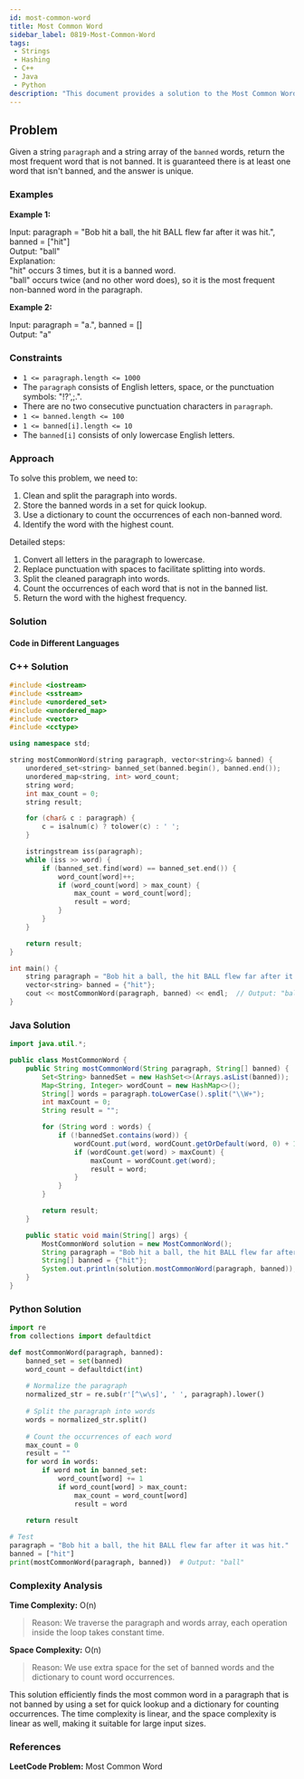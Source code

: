 ```yaml
---
id: most-common-word
title: Most Common Word
sidebar_label: 0819-Most-Common-Word
tags:
 - Strings
 - Hashing
 - C++
 - Java
 - Python
description: "This document provides a solution to the Most Common Word problem, where we need to find the most frequent word in a paragraph that is not in a list of banned words."
---
```


## Problem

Given a string `paragraph` and a string array of the `banned` words, return the most frequent word that is not banned. It is guaranteed there is at least one word that isn't banned, and the answer is unique.

### Examples

**Example 1:**

Input: paragraph = "Bob hit a ball, the hit BALL flew far after it was hit.", banned = ["hit"]  
Output: "ball"  
Explanation:  
"hit" occurs 3 times, but it is a banned word.  
"ball" occurs twice (and no other word does), so it is the most frequent non-banned word in the paragraph. 

**Example 2:**

Input: paragraph = "a.", banned = []  
Output: "a"

### Constraints

- `1 <= paragraph.length <= 1000`
- The `paragraph` consists of English letters, space, or the punctuation symbols: "!?',;.".
- There are no two consecutive punctuation characters in `paragraph`.
- `1 <= banned.length <= 100`
- `1 <= banned[i].length <= 10`
- The `banned[i]` consists of only lowercase English letters.

### Approach

To solve this problem, we need to:
1. Clean and split the paragraph into words.
2. Store the banned words in a set for quick lookup.
3. Use a dictionary to count the occurrences of each non-banned word.
4. Identify the word with the highest count.

Detailed steps:
1. Convert all letters in the paragraph to lowercase.
2. Replace punctuation with spaces to facilitate splitting into words.
3. Split the cleaned paragraph into words.
4. Count the occurrences of each word that is not in the banned list.
5. Return the word with the highest frequency.

### Solution

#### Code in Different Languages

### C++ Solution
```cpp
#include <iostream>
#include <sstream>
#include <unordered_set>
#include <unordered_map>
#include <vector>
#include <cctype>

using namespace std;

string mostCommonWord(string paragraph, vector<string>& banned) {
    unordered_set<string> banned_set(banned.begin(), banned.end());
    unordered_map<string, int> word_count;
    string word;
    int max_count = 0;
    string result;

    for (char& c : paragraph) {
        c = isalnum(c) ? tolower(c) : ' ';
    }

    istringstream iss(paragraph);
    while (iss >> word) {
        if (banned_set.find(word) == banned_set.end()) {
            word_count[word]++;
            if (word_count[word] > max_count) {
                max_count = word_count[word];
                result = word;
            }
        }
    }

    return result;
}

int main() {
    string paragraph = "Bob hit a ball, the hit BALL flew far after it was hit.";
    vector<string> banned = {"hit"};
    cout << mostCommonWord(paragraph, banned) << endl;  // Output: "ball"
}
```
### Java Solution

```java
import java.util.*;

public class MostCommonWord {
    public String mostCommonWord(String paragraph, String[] banned) {
        Set<String> bannedSet = new HashSet<>(Arrays.asList(banned));
        Map<String, Integer> wordCount = new HashMap<>();
        String[] words = paragraph.toLowerCase().split("\\W+");
        int maxCount = 0;
        String result = "";

        for (String word : words) {
            if (!bannedSet.contains(word)) {
                wordCount.put(word, wordCount.getOrDefault(word, 0) + 1);
                if (wordCount.get(word) > maxCount) {
                    maxCount = wordCount.get(word);
                    result = word;
                }
            }
        }

        return result;
    }

    public static void main(String[] args) {
        MostCommonWord solution = new MostCommonWord();
        String paragraph = "Bob hit a ball, the hit BALL flew far after it was hit.";
        String[] banned = {"hit"};
        System.out.println(solution.mostCommonWord(paragraph, banned));  // Output: "ball"
    }
}
```
### Python Solution
```python
import re
from collections import defaultdict

def mostCommonWord(paragraph, banned):
    banned_set = set(banned)
    word_count = defaultdict(int)
    
    # Normalize the paragraph
    normalized_str = re.sub(r'[^\w\s]', ' ', paragraph).lower()
    
    # Split the paragraph into words
    words = normalized_str.split()
    
    # Count the occurrences of each word
    max_count = 0
    result = ""
    for word in words:
        if word not in banned_set:
            word_count[word] += 1
            if word_count[word] > max_count:
                max_count = word_count[word]
                result = word
                
    return result

# Test
paragraph = "Bob hit a ball, the hit BALL flew far after it was hit."
banned = ["hit"]
print(mostCommonWord(paragraph, banned))  # Output: "ball"
```
### Complexity Analysis
**Time Complexity:** O(n)

>Reason: We traverse the paragraph and words array, each operation inside the loop takes constant time.

**Space Complexity:** O(n)

>Reason: We use extra space for the set of banned words and the dictionary to count word occurrences.

This solution efficiently finds the most common word in a paragraph that is not banned by using a set for quick lookup and a dictionary for counting occurrences. The time complexity is linear, and the space complexity is linear as well, making it suitable for large input sizes.

### References
**LeetCode Problem:** Most Common Word